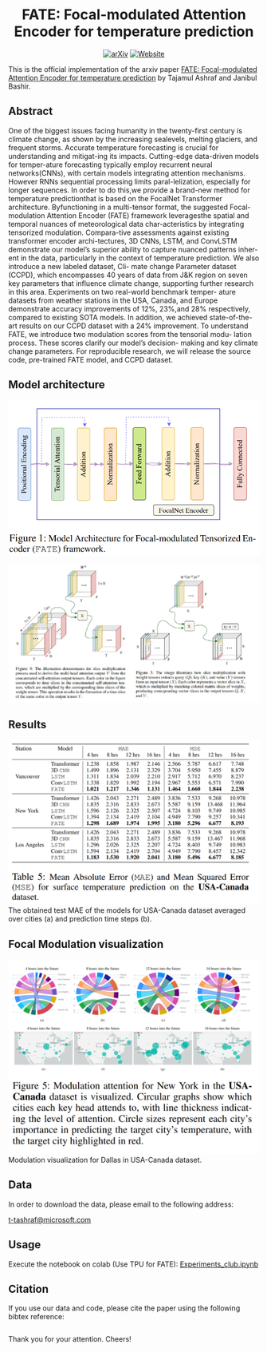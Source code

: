 <div align="center">

<!-- TITLE -->
# **FATE: Focal-modulated Attention Encoder for temperature prediction**

[![arXiv](https://img.shields.io/badge/cs.LG-arXiv:2303.16203-b31b1b.svg)](https://arxiv.org/abs/2303.16203)
[![Website](https://img.shields.io/badge/🌎-Website-blue.svg)](http://diffusion-classifier.github.io)
</div>

This is the official implementation of the arxiv paper [FATE: Focal-modulated Attention Encoder for temperature prediction](https://arxiv.org/abs/2303.16203) by Tajamul Ashraf and Janibul Bashir.
<!-- DESCRIPTION -->
## Abstract

One of the biggest issues facing humanity in the twenty-first century is climate change, as shown by the increasing sealevels, melting glaciers, and frequent storms. Accurate temperature forecasting is crucial for understanding and mitigat-ing its impacts. Cutting-edge data-driven models for temper-ature forecasting typically employ recurrent neural networks(CNNs), with certain models integrating attention mechanisms. However RNNs sequential processing limits paral-lelization, especially for longer sequences. In order to do this,we provide a brand-new method for temperature predictionthat is based on the FocalNet Transformer architecture. Byfunctioning in a multi-tensor format, the suggested Focal-modulation Attention Encoder (FATE) framework leveragesthe spatial and temporal nuances of meteorological data char-acteristics by integrating tensorized modulation. Compara-tive assessments against existing transformer encoder archi-tectures, 3D CNNs, LSTM, and ConvLSTM demonstrate our model’s superior ability to capture nuanced patterns inher-ent in the data, particularly in the context of temperature prediction. We also introduce a new labeled dataset, Cli- mate change Parameter dataset (CCPD), which encompasses 40 years of data from J&K region on seven key parameters that influence climate change, supporting further research in this area. Experiments on two real-world benchmark temper- ature datasets from weather stations in the USA, Canada, and Europe demonstrate accuracy improvements of 12%, 23%,and 28% respectively, compared to existing SOTA models. In addition, we achieved state-of-the-art results on our CCPD dataset with a 24% improvement. To understand FATE, we introduce two modulation scores from the tensorial modu- lation process. These scores clarify our model’s decision- making and key climate change parameters. For reproducible research, we will release the source code, pre-trained FATE model, and CCPD dataset.




## Model architecture
![FATE](images/model_arch.png)


![FATE](images/all_together.jpg)


## Results

![FATE](images/result_europe.png)
The obtained test MAE of the models for USA-Canada dataset averaged over cities (a) and prediction time steps (b).

## Focal Modulation visualization

![FATE](images/result_USA.png)
Modulation visualization for Dallas in USA-Canada dataset.

## Data

In order to download the data, please email to the following address:

t-tashraf@microsoft.com


## Usage
Execute the notebook on colab (Use TPU for FATE): [Experiments_club.ipynb](notebooks/Experiments_club.ipynb)

## Citation
If you use our data and code, please cite the paper using the following bibtex reference:
```

```
Thank you for your attention. Cheers!
